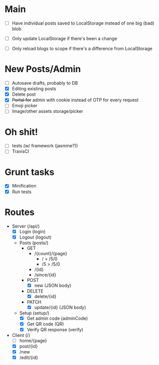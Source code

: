 # Main
- [ ] Have individual posts saved to LocalStorage instead of one big (bad) blob
- [ ] Only update LocalStorage if there's been a change
- [ ] Only reload blogs to scope if there's a difference from LocalStorage


# New Posts/Admin
- [ ] Autosave drafts, probably to DB
- [x] Editing existing posts
- [x] Delete post
- [x] ~~Portal for~~ admin with cookie instead of OTP for every request
- [ ] Emoji picker
- [ ] Image/other assets storage/picker

# Oh shit!
- [ ] tests (w/ framework (jasmine?))
- [ ] TravisCI

# Grunt tasks
  - [x] Minification
  - [x] Run tests

# Routes
- Server (/api/)
  - [x] Login (login)
  - [x] Logout (logout)

  - Posts (posts/)
    - GET
      - /{count}/{page}
        - / > /5/0
        - /5 > /5/0
      - /{id}
      - /since/{id}
    - POST
      - [x] new (JSON body)
    - DELETE
      - [x] delete/{id}
    - PATCH
      - [x] update/{id} (JSON body)
    
  - Setup (setup/)
    - [x] Get admin code (adminCode)
    - [x] Get QR code (QR)
    - [x] Verify QR response (verify)

- Client (/)
  - [ ] home/{page}
  - [x] post/{id}
  - [x] /new
  - [x] /edit/{id}